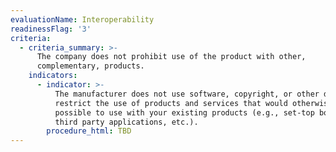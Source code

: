 ```yaml
---
evaluationName: Interoperability
readinessFlag: '3'
criteria:
  - criteria_summary: >-
      The company does not prohibit use of the product with other,
      complementary, products.
    indicators:
      - indicator: >-
          The manufacturer does not use software, copyright, or other devices to
          restrict the use of products and services that would otherwise be
          possible to use with your existing products (e.g., set-top boxes,
          third party applications, etc.).
        procedure_html: TBD
---
```


